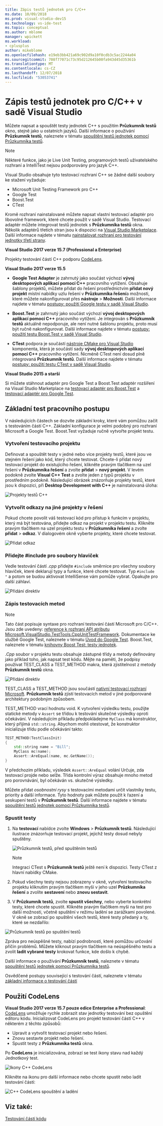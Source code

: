 ```yaml
---
title: Zápis testů jednotek pro C/C++
ms.date: 10/09/2018
ms.prod: visual-studio-dev15
ms.technology: vs-ide-test
ms.topic: conceptual
ms.author: mblome
manager: wpickett
ms.workload:
- cplusplus
author: mikeblome
ms.openlocfilehash: e19eb3bb421a69c902d9a10f0cdb3c5ac2244a04
ms.sourcegitcommit: 708f77071c73c95d212645b00fa943d45d35361b
ms.translationtype: MT
ms.contentlocale: cs-CZ
ms.lasthandoff: 12/07/2018
ms.locfileid: "53053741"
---
```

# <a name="write-unit-tests-for-cc-in-visual-studio"></a>Zápis testů jednotek pro C/C++ v sadě Visual Studio

Můžete napsat a spouštět testy jednotek C++ s použitím **Průzkumník testů** okno, stejně jako u ostatních jazyků. Další informace o používání **Průzkumník testů**, naleznete v tématu [spouštění testů jednotek pomocí Průzkumníka testů](run-unit-tests-with-test-explorer.md).

> [!NOTE]
> Některé funkce, jako je Live Unit Testing, programových testů uživatelského rozhraní a IntelliTest nejsou podporovány pro jazyk C++.

Visual Studio obsahuje tyto testovací rozhraní C++ se žádné další soubory ke stažení vyžaduje:

- Microsoft Unit Testing Framework pro C++
- Google Test
- Boost.Test
- CTest

Kromě rozhraní nainstalované můžete napsat vlastní testovací adaptér pro libovolné framework, které chcete použít v sadě Visual Studio. Testovací adaptér můžete integrovat testů jednotek s **Průzkumníka testů** okna. Několik adaptérů třetích stran jsou k dispozici na [Visual Studio Marketplace](https://marketplace.visualstudio.com). Další informace najdete v tématu [nainstalovat rozhraní pro testování jednotky třetí strany](install-third-party-unit-test-frameworks.md).

**Visual Studio 2017 verze 15.7 (Professional a Enterprise)**

Projekty testování částí C++ podporu [CodeLens](../ide/find-code-changes-and-other-history-with-codelens.md).

**Visual Studio 2017 verze 15.5**

- **Google Test Adapter** je zahrnutý jako součást výchozí **vývoj desktopových aplikací pomocí C++** pracovního vytížení. Obsahuje šablony projektů, můžete přidat do řešení prostřednictvím **přidat nový projekt** místní nabídky uzlu řešení v **Průzkumníka řešení**a možnosti, které můžete nakonfigurovat přes **nástroje**  >  **Možnosti**. Další informace najdete v tématu [postupy: použití Google testu v sadě Visual Studio](how-to-use-google-test-for-cpp.md).

- **Boost.Test** je zahrnutý jako součást výchozí **vývoj desktopových aplikací pomocí C++** pracovního vytížení. Je integrován s **Průzkumník testů** aktuálně nepodporuje, ale není nutné šablonu projektu, proto musí být ručně nakonfigurovat. Další informace najdete v tématu [postupy: použití testu Boost.Test v sadě Visual Studio](how-to-use-boost-test-for-cpp.md).

- **CTest** podpora je součástí [nástroje CMake pro Visual Studio](/cpp/ide/cmake-tools-for-visual-cpp) komponenta, která je součástí sady **vývoj desktopových aplikací pomocí C++** pracovního vytížení. Nicméně CTest není dosud plně integrovaná **Průzkumník testů**. Další informace najdete v tématu [postupy: použití testu CTest v sadě Visual Studio](how-to-use-ctest-for-cpp.md).

**Visual Studio 2015 a starší**

Si můžete stáhnout adaptér pro Google Test a Boost.Test adaptér rozšíření na Visual Studio Marketplace na [testovací adaptér pro Boost.Test](https://marketplace.visualstudio.com/items?itemName=VisualCPPTeam.TestAdapterforBoostTest) a [testovací adaptér pro Google Test](https://marketplace.visualstudio.com/items?itemName=VisualCPPTeam.TestAdapterforGoogleTest).

## <a name="basic-test-workflow"></a>Základní test pracovního postupu

V následujících částech se dozvíte základní kroky, které vám pomůžou začít s testováním částí C++. Základní konfigurace je velmi podobný pro rozhraní Microsoft a Google Test. Boost.Test vyžaduje ručně vytvořte projekt testu.

### <a name="create-a-test-project"></a>Vytvoření testovacího projektu

Definovat a spouštět testy v jedné nebo více projekty testů, které jsou ve stejném řešení jako kód, který chcete testovat. Chcete-li přidat nový testovací projekt do existujícího řešení, klikněte pravým tlačítkem na uzel řešení v **Průzkumníka řešení** a zvolte **přidat** > **nový projekt**. V levém podokně zvolte **Visual C++ Test** a zvolte jeden z typů projektu v prostředním podokně. Následující obrázek znázorňuje projekty testů, které jsou k dispozici, při **Desktop Development with C++** je nainstalovaná úloha:

![Projekty testů C++](media/cpp-new-test-project.png)

### <a name="create-references-to-other-projects-in-the-solution"></a>Vytvořit odkazy na jiné projekty v řešení

Pokud chcete povolit váš testovací kód pro přístup k funkcím v projektu, který má být testována, přidejte odkaz na projekt v projektu testu. Klikněte pravým tlačítkem na uzel projektu testu v **Průzkumníka řešení** a zvolte **přidat** > **odkaz**. V dialogovém okně vyberte projekty, které chcete testovat.

![Přidat odkaz](media/cpp-add-ref-test-project.png)

### <a name="add-include-directives-for-header-files"></a>Přidejte #include pro soubory hlaviček

Vedle testování částí *.cpp* přidejte `#include` směrnice pro všechny soubory hlaviček, které deklarují typy a funkce, které chcete testovat. Typ `#include "` a potom se budou aktivovat IntelliSense vám pomůže vybrat. Opakujte pro další záhlaví.

![Přidání direktiv](media/cpp-add-includes-test-project.png)

### <a name="write-test-methods"></a>Zápis testovacích metod

> [!NOTE]
> Tato část popisuje syntaxe pro rozhraní testování částí Microsoft pro C/C++. Jsou zde uvedeny: [reference k rozhraní API atributu Microsoft.VisualStudio.TestTools.CppUnitTestFramework](microsoft-visualstudio-testtools-cppunittestframework-api-reference.md). Dokumentace ke službě Google Test, naleznete v tématu [Úvod do Google Test](https://github.com/google/googletest/blob/master/googletest/docs/primer.md). Boost.Test, naleznete v tématu [knihovny Boost Test: testy jednotek](http://www.boost.org/doc/libs/1_46_0/libs/test/doc/html/utf.html).

*.Cpp* soubor v projektu testu obsahuje zástupné třídy a metody definovány jako příklad toho, jak napsat test kódu. Mějte na paměti, že podpisy používat TEST_CLASS a TEST_METHOD makra, která zjistitelnost z metody **Průzkumník testů** okna.

![Přidání direktiv](media/cpp-write-test-methods.png)

TEST_CLASS a TEST_METHOD jsou součástí [nativní testovací rozhraní Microsoft](microsoft-visualstudio-testtools-cppunittestframework-api-reference.md). **Průzkumník testů** zjistí testovacích metod v jiné podporované architektury podobným způsobem.

TEST_METHOD vrací hodnotu void. K vytvoření výsledku testu, použijte statické metody v `Assert` se třídou k testování skutečné výsledky oproti očekávání. V následujícím příkladu předpokládejme `MyClass` má konstruktor, který přijímá `std::string`. Abychom mohli otestovat, že konstruktor inicializuje třídu podle očekávání takto:

```cpp
TEST_METHOD(TestClassInit)
{
    std::string name = "Bill";
    MyClass mc(name);
    Assert::AreEqual(name, mc.GetName());
}
```

V předchozím příkladu, výsledek `Assert::AreEqual` volání Určuje, zda testovací projde nebo selže. Třída kontrolní výraz obsahuje mnoho metod pro porovnávání, byl očekáván vs. skutečné výsledky.

Můžete přidat *osobnostní rysy* s testovacími metodami určit vlastníky testu, priority a další informace. Tyto hodnoty pak můžete použít k řazení a seskupení testů v **Průzkumník testů**. Další informace najdete v tématu [spouštění testů jednotek pomocí Průzkumníka testů](run-unit-tests-with-test-explorer.md).

### <a name="run-the-tests"></a>Spustit testy

1. Na **testovací** nabídce zvolte **Windows** > **Průzkumník testů**. Následující ilustrace znázorňuje testovací projekt, jejichž testy dosud nebyly spuštěny.

   ![Průzkumník testů, před spuštěním testů](media/cpp-test-explorer.png)

   > [!NOTE]
   > Integraci CTest s **Průzkumník testů** ještě není k dispozici. Testy CTest z hlavní nabídky CMake.

1. Pokud všechny testy nejsou zobrazeny v okně, vytvoření testovacího projektu kliknutím pravým tlačítkem myši v jeho uzel **Průzkumníka řešení** a zvolíte **sestavení** nebo **znovu sestavit**.

1. V **Průzkumník testů**, zvolte **spustit všechny**, nebo vyberte konkrétní testy, které chcete spustit. Klikněte pravým tlačítkem myši na test pro další možnosti, včetně spuštění v režimu ladění se zarážkami povolené. V okně se zobrazí po spuštění všech testů, které testy předaný a ty, které se nezdařilo:

![Průzkumník testů po spuštění testů](media/cpp-test-explorer-passed.png)

Zpráva pro neúspěšné testy, nabízí podrobnosti, které pomůžou určování příčin problémů. Můžete kliknout pravým tlačítkem na neúspěšného testu a zvolit **ladit vybrané testy** krokovat funkce, kde došlo k chybě.

Další informace o používání **Průzkumník testů**, naleznete v tématu [spouštění testů jednotek pomocí Průzkumníka testů](run-unit-tests-with-test-explorer.md).

Osvědčené postupy související s testování částí, naleznete v tématu [základní informace o testování částí](unit-test-basics.md)

## <a name="use-codelens"></a>Použití CodeLens

**Visual Studio 2017 verze 15.7 pouze edice Enterprise a Professional**: [CodeLens](../ide/find-code-changes-and-other-history-with-codelens.md) umožňuje rychle zobrazit stav jednotky testování bez opuštění editoru kódu. Inicializovat CodeLens pro projekt testování částí C++ v některém z těchto způsobů:

- Upravit a vytvořit testovací projekt nebo řešení.
- Znovu sestavte projekt nebo řešení.
- Spustit testy z **Průzkumníka testů** okna.

Po **CodeLens** je inicializována, zobrazí se test ikony stavu nad každý Jednotkový test.

![Ikony C++ CodeLens](media/cpp-test-codelens-icons.png)

 Klikněte na ikonu pro další informace nebo chcete spustit nebo ladit testování částí:

![C++ CodeLens spouštění a ladění](media/cpp-test-codelens-run-debug.png)

## <a name="see-also"></a>Viz také:

[Testování částí kódu](unit-test-your-code.md)
